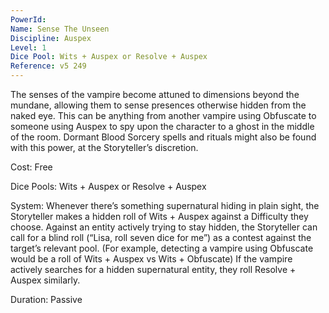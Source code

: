 ```yaml
---
PowerId: 
Name: Sense The Unseen
Discipline: Auspex
Level: 1
Dice Pool: Wits + Auspex or Resolve + Auspex
Reference: v5 249
---
```

The senses of the vampire become attuned to dimensions beyond the mundane, allowing them to sense presences otherwise hidden from the naked eye. This can be anything from another vampire using Obfuscate to someone using Auspex to spy upon the character to a ghost in the middle of the room. Dormant Blood Sorcery spells and rituals might also be found with this power, at the Storyteller’s discretion.   

Cost: Free   

Dice Pools: Wits + Auspex or Resolve + Auspex   

System: Whenever there’s something supernatural hiding in plain sight, the Storyteller makes a hidden roll of Wits + Auspex against a Difficulty they choose. Against an entity actively trying to stay hidden, the Storyteller can call for a blind roll (“Lisa, roll seven dice for me”) as a contest against the target’s relevant pool. (For example, detecting a vampire using Obfuscate would be a roll of Wits + Auspex vs Wits + Obfuscate) If the vampire actively searches for a hidden supernatural entity, they roll Resolve + Auspex similarly.   

Duration: Passive 